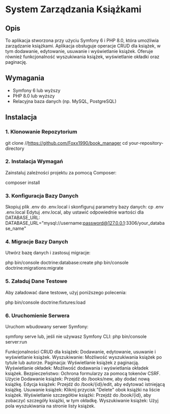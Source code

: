 # System Zarządzania Książkami

## Opis

To aplikacja stworzona przy użyciu Symfony 6 i PHP 8.0, która umożliwia zarządzanie książkami. Aplikacja obsługuje operacje CRUD dla książek, w tym dodawanie, edytowanie, usuwanie i wyświetlanie książek. Oferuje również funkcjonalność wyszukiwania książek, wyświetlanie okładki oraz paginację.

## Wymagania

- Symfony 6 lub wyższy
- PHP 8.0 lub wyższy
- Relacyjna baza danych (np. MySQL, PostgreSQL)

## Instalacja

### 1. Klonowanie Repozytorium


git clone //https://github.com/Foxx1990/book_manager
cd your-repository-directory

### 2. Instalacja Wymagań
Zainstaluj zależności projektu za pomocą Composer:

composer install

### 3. Konfiguracja Bazy Danych
Skopiuj plik .env do .env.local i skonfiguruj parametry bazy danych: 
cp .env .env.local
Edytuj .env.local, aby ustawić odpowiednie wartości dla DATABASE_URL:
DATABASE_URL="mysql://username:password@127.0.0.1:3306/your_database_name"

### 4. Migracje Bazy Danych

Utwórz bazę danych i zastosuj migracje:

php bin/console doctrine:database:create
php bin/console doctrine:migrations:migrate

### 5. Załaduj Dane Testowe
Aby załadować dane testowe, użyj poniższego polecenia:

php bin/console doctrine:fixtures:load

### 6. Uruchomienie Serwera
Uruchom wbudowany serwer Symfony:

symfony serve
lub, jeśli nie używasz Symfony CLI:
php bin/console server:run



Funkcjonalności
CRUD dla książek: Dodawanie, edytowanie, usuwanie i wyświetlanie książek.
Wyszukiwanie: Możliwość wyszukiwania książek po tytule lub autorze.
Paginacja: Wyświetlanie książek z paginacją.
Wyświetlanie okładek: Możliwość dodawania i wyświetlania okładek książek.
Bezpieczeństwo: Ochrona formularzy za pomocą tokenów CSRF.
Użycie
Dodawanie książek: Przejdź do /books/new, aby dodać nową książkę.
Edycja książek: Przejdź do /book/{id}/edit, aby edytować istniejącą książkę.
Usuwanie książek: Kliknij przycisk "Delete" obok książki na liście książek.
Wyświetlanie szczegółów książki: Przejdź do /book/{id}, aby zobaczyć szczegóły książki, w tym okładkę.
Wyszukiwanie książek: Użyj pola wyszukiwania na stronie listy książek.
